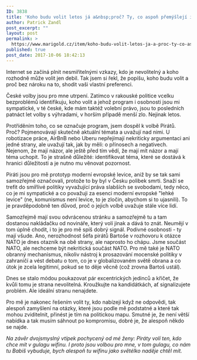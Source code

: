 ```yaml
---
ID: 3838
title: 'Koho budu volit letos já a&nbsp;proč? Ty, co aspoň přemýšlejí i&nbsp;o&nbsp;výzvách budoucnosti. Piráty.'
author: Patrick Zandl
post_excerpt: ""
layout: post
permalink: >
  https://www.marigold.cz/item/koho-budu-volit-letos-ja-a-proc-ty-co-aspon-premysleji-i-vyzvach-budoucnosti-piraty
published: true
post_date: 2017-10-06 18:42:13
---
```

Internet se začíná plnit nesmiřitelnými vzkazy, kdo je nevolitelný a koho rozhodně může volit jen debil. Tak jsem si řekl, že popíšu, koho budu volit a proč bez nároku na to, shodit vaši vlastní preferenci.

České volby jsou pro mne utrpení. Zatímco v rakouské politice vcelku bezproblémů identifikuju, koho volit a jehož program i osobnosti jsou mi sympatické, v té české, kde mám taktéž volební právo, jsou to posledních patnáct let volby s výhradami, v horším případě menší zlo. Nejinak letos.

Protříděním toho, co se označuje program, jsem dospěl k volbě Pirátů. Proč? Pojmenovávají skutečně aktuální témata a uvažují nad nimi. U robotizace práce, AirBnB nebo Uberu nepřejímají nekriticky argumentaci ani jedné strany, ale uvažují tak, jak by měli: o přínosech a negativech. Nejenom, že mají názor, ale ještě před tím vědí, že mají mít názor a mají téma uchopit. To je strašně důležité: identifikovat téma, které se dostává k hranici důležitosti a je nutno mu věnovat pozornost.

Piráti jsou pro mě prototyp moderní evropské levice, aniž by se tak sami samozřejmě označovali, protože to by byl v Česku polibek smrti. Snaží se trefit do smířlivé politiky vyvažující práva slabších se svobodami, tedy něco, co je mi sympatické a co považuji za esenci moderní evropské "lehké levice" (ne, komunismus není levice, to je zločin, abychom si to ujasnili). To je pravděpodobně ten důvod, proč o jejich volbě uvažuje stále více lidí.

Samozřejmě mají svou odvrácenou stránku a samozřejmě tu a tam dostanou nakládačku od novináře, který volí jinak a dává to znát. Neumějí v tom úplně chodit, i to je pro mě spíš dobrý signál. Podivné osobnosti - ty mají všude. Ano, nerozhodnost šéfa pirátů Bartoše v rozhovoru k otázce NATO je dnes otazník na obě strany, ale naprosto ho chápu. Jsme součást NATO, ale nechceme být nekritická součást NATO. Pro mě také je NATO obranný mechanismus, nikoliv nástroj k prosazování mocenské politiky v zahraničí a vést debatu o tom, co je v globalizovaném světě obrana a co útok je zcela legitimní, pokud se to děje věcně (což zrovna Bartoš ustál).

Dnes se stalo módou poukazovat pár excentrických jedinců a křičet, že kvůli tomu je strana nevolitelná. Kroužkujte na kandidátkách, ať signalizujete problém. Ale ideální stranu nenajdete.

Pro mě je nakonec řešením volit ty, kdo nabízejí když ne odpovědi, tak alespoň zamyšlení na otázky, které jsou podle mě podstatné a které tak mohou zviditelnit, přinést je tím na politickou mapu. Smutné je, že není větší nabídka a tak musím sáhnout po kompromisu, dobré je, že alespoň někdo se najde.

<em>Na závěr dvojsmyslný vtípek pochycený od mé ženy: Piráty volí ten, kdo chce mít v gulagu wifinu. I proto jsou volbou pro mne, v tom gulagu, co nám tu Babiš vybuduje, bych alespoň tu wifinu jako světélko naděje chtěl mít. </em>